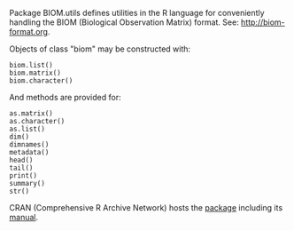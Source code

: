 Package BIOM.utils defines utilities in the R language
for conveniently handling the BIOM (Biological Observation Matrix) format.
See: http://biom-format.org.

Objects of class "biom" may be constructed with:

	biom.list()
	biom.matrix()
	biom.character()

And methods are provided for:

	as.matrix()
	as.character()
	as.list()
	dim()
	dimnames()
	metadata()
	head()
	tail()
	print()
	summary()
	str()

CRAN (Comprehensive R Archive Network) hosts 
the [package](http://cran.r-project.org/web/packages/BIOM.utils/index.html)
including 
its [manual](http://cran.r-project.org/web/packages/BIOM.utils/BIOM.utils.pdf).
